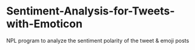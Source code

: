 # Sentiment-Analysis-for-Tweets-with-Emoticon
NPL program to analyze the sentiment polarity of the tweet &amp; emoji posts
